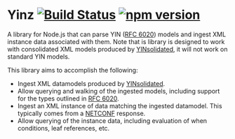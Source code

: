 # Yinz [![Build Status](https://travis-ci.com/128technology/yinz.svg?branch=master)](https://travis-ci.com/128technology/yinz)  [![npm version](https://badge.fury.io/js/%40128technology%2Fyinz.svg)](https://badge.fury.io/js/%40128technology%2Fyinz) 

A library for Node.js that can parse YIN ([RFC 6020](https://tools.ietf.org/html/rfc6020)) models and ingest XML instance data associated with them.  Note that is library is designed to work with consolidated XML models produced by [YINsolidated](https://github.com/128technology/yinsolidated), it will not work on standard YIN models.

This library aims to accomplish the following:
* Ingest XML datamodels produced by [YINsolidated](https://github.com/128technology/yinsolidated).
* Allow querying and walking of the ingested models, including support for the types outlined in [RFC 6020](https://tools.ietf.org/html/rfc6020).
* Ingest an XML instance of data matching the ingested datamodel. This typically comes from a [NETCONF](https://tools.ietf.org/html/rfc6241) response.
* Allow querying of the instance data, including evaluation of when conditions, leaf references, etc.
